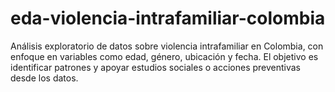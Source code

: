 # eda-violencia-intrafamiliar-colombia
Análisis exploratorio de datos sobre violencia intrafamiliar en Colombia, con enfoque en variables como edad, género, ubicación y fecha. El objetivo es identificar patrones y apoyar estudios sociales o acciones preventivas desde los datos.
